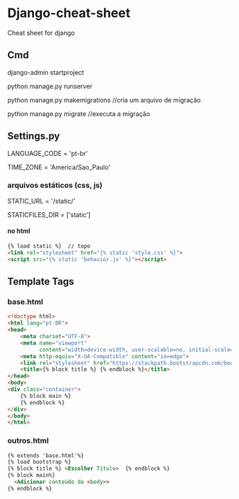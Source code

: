 # Django-cheat-sheet
Cheat sheet for django


## Cmd
django-admin startproject <project name>

python manage.py runserver

python manage.py makemigrations   //cria um arquivo de migração

python manage.py migrate          //executa a migração

## Settings.py
LANGUAGE_CODE = 'pt-br'

TIME_ZONE = 'America/Sao_Paulo'

### arquivos estáticos (css, js)
STATIC_URL = '/static/'

STATICFILES_DIR = ['static']
#### no html
```html
{% load static %}  // topo
<link rel="stylesheet" href="{% static 'style.css' %}">
<script src="{% static 'behavior.js' %}"></script>
```

## Template Tags
### base.html
```html
<!doctype html>
<html lang="pt-BR">
<head>
	<meta charset="UTF-8">
	<meta name="viewport"
	      content="width=device-width, user-scalable=no, initial-scale=1.0, maximum-scale=1.0, minimum-scale=1.0">
	<meta http-equiv="X-UA-Compatible" content="ie=edge">
	<link rel="stylesheet" href="https://stackpath.bootstrapcdn.com/bootstrap/4.1.1/css/bootstrap.min.css">
	<title>{% block title %} {% endblock %}</title>
</head>
<body>
<div class="container">
	{% block main %}
	{% endblock %}
</div>
</body>
</html>
```
### outros.html
```html
{% extends 'base.html'%}
{% load bootstrap %}
{% block title %} <Escolher Título>  {% endblock %}
{% block main%}
  <Adicionar conteúdo do <body>>
{% endblock %}
```
